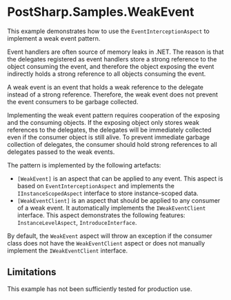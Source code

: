 # PostSharp.Samples.WeakEvent

This example demonstrates how to use the `EventInterceptionAspect` to implement a weak event pattern.

Event handlers are often source of memory leaks in .NET. The reason is that the delegates registered as event handlers store a strong reference to the object consuming the event, and therefore the object exposing the event indirectly
holds a strong reference to all objects consuming the event.

A weak event is an event that holds a weak reference to the delegate instead of a strong reference. Therefore, the weak event does not prevent the event consumers to be garbage collected.

Implementing the weak event pattern requires cooperation of the exposing and the consuming objects. If the exposing object only stores weak references to the delegates, the delegates will be immediately collected even if the consumer object
is still alive. To prevent immediate garbage collection of delegates, the consumer should hold strong references to all delegates passed to the weak events.

The pattern is implemented by the following artefacts:

* `[WeakEvent]` is an aspect that can be applied to any event. This aspect is based on `EventInterceptionAspect` and implements the `IInstanceScopedAspect` interface to store instance-scoped data.
* `[WeakEventClient]` is an aspect that should be applied to any consumer of a weak event. It automatically implements the `IWeakEventClient` interface. This aspect demonstrates the following features: `InstanceLevelAspect`, `IntroduceInterface`.

By default, the `WeakEvent` aspect will throw an exception if the consumer class does not have the `WeakEventClient` aspect or does not manually implement the `IWeakEventClient` interface. 


## Limitations

This example has not been sufficiently tested for production use.
